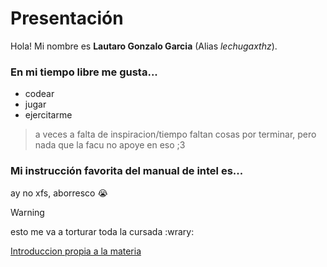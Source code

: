 # Presentación
Hola! Mi nombre es **Lautaro Gonzalo Garcia** (Alias _lechugaxthz_).

### En mi tiempo libre me gusta...
* codear
* jugar 
* ejercitarme

> a veces a falta de inspiracion/tiempo faltan cosas por terminar, pero nada que la facu no apoye en eso ;3
### Mi instrucción favorita del manual de intel es...
ay no xfs, aborresco :sob: 

> [!WARNING]
> esto me va a torturar toda la cursada :wrary:

[Introduccion propia a la materia](https://youtu.be/xvFZjo5PgG0?si=faVH5Jd69-lkpBR4)